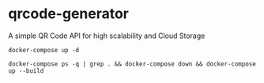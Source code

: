 # qrcode-generator
A simple QR Code API for high scalability and Cloud Storage



```shell
docker-compose up -d

docker-compose ps -q | grep . && docker-compose down && docker-compose up --build


```